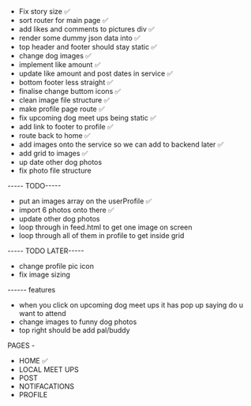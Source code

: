 - Fix story size ✅
- sort router for main page ✅
- add likes and comments to pictures div ✅
- render some dummy json data into ✅
- top header and footer should stay static ✅
- change dog images ✅
- implement like amount ✅
- update like amount and post dates in service ✅
- bottom footer less straight ✅
- finalise change buttom icons ✅
- clean image file structure ✅
- make profile page route ✅
- fix upcoming dog meet ups being static ✅
- add link to footer to profile ✅
- route back to home ✅
- add images onto the service so we can add to backend later ✅
- add grid to images ✅
- up date other dog photos
- fix photo file structure

----- TODO-----

- put an images array on the userProfile ✅
- import 6 photos onto there ✅
- update other dog photos
- loop through in feed.html to get one image on screen
- loop through all of them in profile to get inside grid

----- TODO LATER-----

- change profile pic icon
- fix image sizing

------ features

- when you click on upcoming dog meet ups it has pop up saying do u want to attend
- change images to funny dog photos
- top right should be add pal/buddy

PAGES -

- HOME ✅
- LOCAL MEET UPS
- POST
- NOTIFACATIONS
- PROFILE
